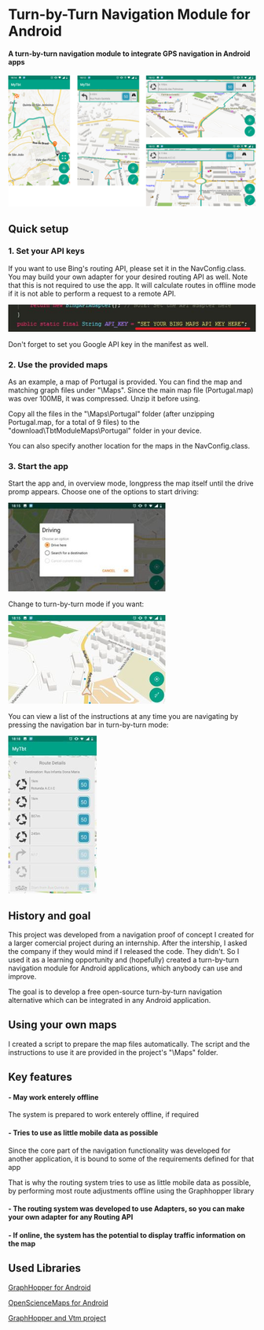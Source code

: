# Turn-by-Turn Navigation Module for Android
#### A turn-by-turn navigation module to integrate GPS navigation in Android apps

![](Readme-imgs/preview.png)



## Quick setup
### 1. Set your API keys
If you want to use Bing's routing API, please set it in the NavConfig.class.
You may build your own adapter for your desired routing API as well.
Note that this is not required to use the app. It will calculate routes in offline mode if it is not able to perform a request to a remote API.

![](Readme-imgs/key.png)


Don't forget to set you Google API key in the manifest as well.


### 2. Use the provided maps
As an example, a map of Portugal is provided. You can find the map and matching graph files under "\Maps".
Since the main map file (Portugal.map) was over 100MB, it was compressed. Unzip it before using.

Copy all the files in the "\Maps\Portugal" folder (after unzipping Portugal.map, for a total of 9 files) to the "download\TbtModuleMaps\Portugal" folder in your device.

You can also specify another location for the maps in the NavConfig.class.


### 3. Start the app
Start the app and, in overview mode, longpress the map itself until the drive promp appears. Choose one of the options to start driving:

![](Readme-imgs/drive.jpg)


Change to turn-by-turn mode if you want:

![](Readme-imgs/tbt.jpg)


You can view a list of the instructions at any time you are navigating by pressing the navigation bar in turn-by-turn mode:

![](Readme-imgs/list.jpg)



## History and goal
This project was developed from a navigation proof of concept I created for a larger comercial project during an internship. After the intership, I asked the company if they would mind if I released the code. They didn't. So I used it as a learning opportunity and (hopefully) created a turn-by-turn navigation module for Android applications, which anybody can use and improve.

The goal is to develop a free open-source turn-by-turn navigation alternative which can be integrated in any Android application.


## Using your own maps
I created a script to prepare the map files automatically. The script and the instructions to use it are provided in the project's "\Maps" folder.


## Key features
#### - May work enterely offline
The system is prepared to work enterely offline, if required
    
#### - Tries to use as little mobile data as possible
Since the core part of the navigation functionality was developed for another application, it is bound to some of the requirements defined for that app
    
That is why the routing system tries to use as little mobile data as possible, by performing most route adjustments offline using the Graphhopper library
    
#### - The routing system was developed to use Adapters, so you can make your own adapter for any Routing API

#### - If online, the system has the potential to display traffic information on the map



## Used Libraries
[GraphHopper for Android](https://github.com/graphhopper/graphhopper)
    
[OpenScienceMaps for Android](https://github.com/opensciencemap/vtm)

[GraphHopper and Vtm project](https://github.com/graphhopper/graphhopper/tree/master/android)
